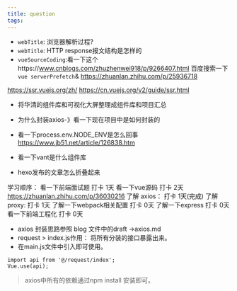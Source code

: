 ```yaml
---
title: question
tags:
---
```


* `webTitle`: 浏览器解析过程?
* `webTitle`: HTTP response报文结构是怎样的
* `vueSourceCoding`:看一下这个https://www.cnblogs.com/zhuzhenwei918/p/9266407.html 百度搜索一下`vue serverPrefetch`& https://zhuanlan.zhihu.com/p/25936718

https://ssr.vuejs.org/zh/
https://cn.vuejs.org/v2/guide/ssr.html

* 将华清的组件库和可视化大屏整理成组件库和项目汇总

* 为什么封装axios-》看一下现在项目中是如何封装的
* 看一下process.env.NODE_ENV是怎么回事 https://www.jb51.net/article/126838.htm


* 看一下vant是什么组件库

* hexo发布的文章怎么折叠起来



学习顺序：
看一下前端面试题 打卡 1天
看一下vue源码    打卡 2天 https://zhuanlan.zhihu.com/p/36030216
了解 axios： 打卡 1天(完成)
了解proxy: 打卡 1天
了解一下webpack相关配置   打卡 0天
了解一下express   打卡 0天
看一下前端工程化  打卡 0天



* axios 封装思路参照 blog 文件中的draft ->axios.md
* request > index.js作用： 将所有分装的接口暴露出来。 
* 在main.js文件中引入即可使用。
```
import api from '@/request/index';
Vue.use(api);
```
> axios中所有的依赖通过npm install 安装即可。
